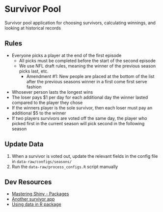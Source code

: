 # Survivor Pool
Survivor pool application for choosing survivors, calculating winnings, and looking at historical records


## Rules
* Everyone picks a player at the end of the first episode
    * All picks must be completed before the start of the second episode
    * We use NFL draft rules, meaning the winner of the previous season picks last, etc.
        * Amendment #1: New people are placed at the bottom of the list after the previous seasons winner in a first come first serve fashion
* Whosever person lasts the longest wins
* The loser pays $1 per day for each additional day the winner lasted compared to the player they chose
* If the winners player is the sole survivor, then each loser must pay an additional $5 to the winner
* If two players survivors are voted off the same day, the player who picked first in the current season will pick second in the following season


## Update Data
1. When a survivor is voted out, update the relevant fields in the config file in `data-raw/configs/seasons/`
2. Run the `data-raw/process_configs.R` script manually

## Dev Resources
* [Mastering Shiny - Packages](https://mastering-shiny.org/scaling-packaging.html#extra-steps)
* [Another survivor app](https://github.com/ErichDenk/survivor/tree/main?tab=readme-ov-file)
* [Using data in R package](https://grasshoppermouse.github.io/posts/2017-10-18-put-your-data-in-an-r-package/)